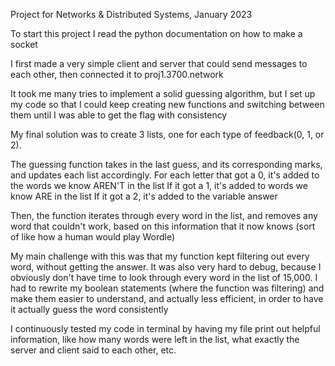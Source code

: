 Project for Networks & Distributed Systems, January 2023


To start this project I read the python documentation on how to make a socket

I first made a very simple client and server that could send messages to each other, then connected 
it to proj1.3700.network

It took me many tries to implement a solid guessing algorithm, but I set up my code so that I could
keep creating new functions and switching between them until I was able to get the flag with 
consistency

My final solution was to create 3 lists, one for each type of feedback(0, 1, or 2). 

The guessing function takes in the last guess, and its corresponding marks, and updates each list 
accordingly. 
    For each letter that got a 0, it's added to the words we know AREN'T in the list
    If it got a 1, it's added to words we know ARE in the list 
    If it got a 2, it's added to the variable answer

Then, the function iterates through every word in the list, and removes any word that couldn't work,
based on this information that it now knows (sort of like how a human would play Wordle)

My main challenge with this was that my function kept filtering out every word, without getting the
answer. It was also very hard to debug, because I obviously don't have time to look through every 
word in the list of 15,000. I had to rewrite my boolean statements (where the function was 
filtering) and make them easier to understand, and actually less efficient, in order to have it
actually guess the word consistently

I continuously tested my code in terminal by having my file print out helpful information, like
how many words were left in the list, what exactly the server and client said to each other, etc.




